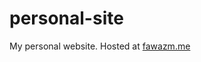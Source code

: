 # personal-site
My personal website. Hosted at <a href="http://fawazm.me/" target="_blank">fawazm.me</a>

